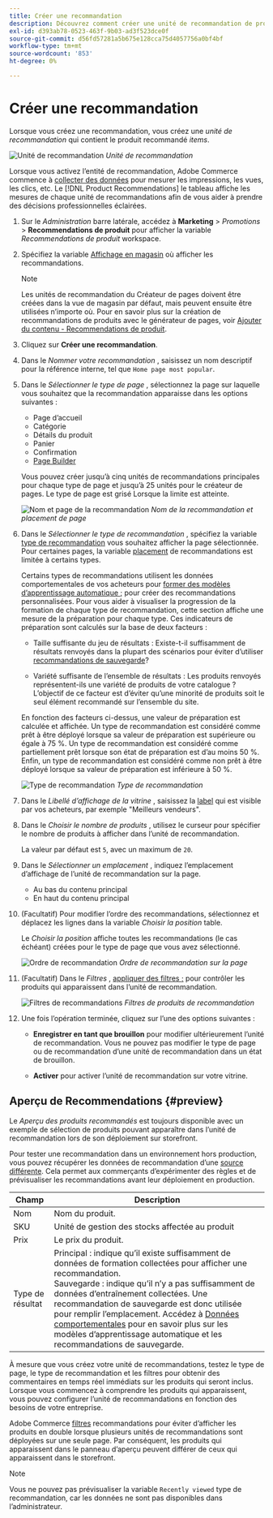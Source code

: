 ```yaml
---
title: Créer une recommandation
description: Découvrez comment créer une unité de recommandation de produit.
exl-id: d393ab78-0523-463f-9b03-ad3f523dce0f
source-git-commit: d56fd57281a5b675e128cca75d4057756a0bf4bf
workflow-type: tm+mt
source-wordcount: '853'
ht-degree: 0%

---
```


# Créer une recommandation

Lorsque vous créez une recommandation, vous créez une _unité de recommandation_ qui contient le produit recommandé _items_.

![Unité de recommandation](assets/unit.png)
_Unité de recommandation_

Lorsque vous activez l’entité de recommandation, Adobe Commerce commence à [collecter des données](workspace.md) pour mesurer les impressions, les vues, les clics, etc. Le [!DNL Product Recommendations] le tableau affiche les mesures de chaque unité de recommandations afin de vous aider à prendre des décisions professionnelles éclairées.

1. Sur le _Administration_ barre latérale, accédez à **Marketing** > _Promotions_ > **Recommendations de produit** pour afficher la variable _Recommendations de produit_ workspace.

1. Spécifiez la variable [Affichage en magasin](https://experienceleague.adobe.com/docs/commerce-admin/start/setup/websites-stores-views.html#scope-settings) où afficher les recommandations.

   >[!NOTE]
   >
   > Les unités de recommandation du Créateur de pages doivent être créées dans la vue de magasin par défaut, mais peuvent ensuite être utilisées n’importe où. Pour en savoir plus sur la création de recommandations de produits avec le générateur de pages, voir [Ajouter du contenu - Recommendations de produit](https://experienceleague.adobe.com/docs/commerce-admin/page-builder/add-content/recommendations.html).

1. Cliquez sur **Créer une recommandation**.

1. Dans le _Nommer votre recommandation_ , saisissez un nom descriptif pour la référence interne, tel que `Home page most popular`.

1. Dans le _Sélectionner le type de page_ , sélectionnez la page sur laquelle vous souhaitez que la recommandation apparaisse dans les options suivantes :

   - Page d’accueil
   - Catégorie
   - Détails du produit
   - Panier
   - Confirmation
   - [Page Builder](https://experienceleague.adobe.com/docs/commerce-admin/page-builder/add-content/recommendations.html)

   Vous pouvez créer jusqu’à cinq unités de recommandations principales pour chaque type de page et jusqu’à 25 unités pour le créateur de pages. Le type de page est grisé Lorsque la limite est atteinte.

   ![Nom et page de la recommandation](assets/create-recommendation.png)
   _Nom de la recommandation et placement de page_

1. Dans le _Sélectionner le type de recommandation_ , spécifiez la variable [type de recommandation](type.md) vous souhaitez afficher la page sélectionnée. Pour certaines pages, la variable [placement](placement.md) de recommandations est limitée à certains types.

   Certains types de recommandations utilisent les données comportementales de vos acheteurs pour [former des modèles d’apprentissage automatique ;](behavioral-data.md) pour créer des recommandations personnalisées. Pour vous aider à visualiser la progression de la formation de chaque type de recommandation, cette section affiche une mesure de la préparation pour chaque type. Ces indicateurs de préparation sont calculés sur la base de deux facteurs :

   - Taille suffisante du jeu de résultats : Existe-t-il suffisamment de résultats renvoyés dans la plupart des scénarios pour éviter d’utiliser [recommandations de sauvegarde](behavioral-data.md#backuprecs)?

   - Variété suffisante de l’ensemble de résultats : Les produits renvoyés représentent-ils une variété de produits de votre catalogue ? L’objectif de ce facteur est d’éviter qu’une minorité de produits soit le seul élément recommandé sur l’ensemble du site.

   En fonction des facteurs ci-dessus, une valeur de préparation est calculée et affichée. Un type de recommandation est considéré comme prêt à être déployé lorsque sa valeur de préparation est supérieure ou égale à 75 %. Un type de recommandation est considéré comme partiellement prêt lorsque son état de préparation est d’au moins 50 %. Enfin, un type de recommandation est considéré comme non prêt à être déployé lorsque sa valeur de préparation est inférieure à 50 %.

   ![Type de recommandation](assets/create-recommendation-select-type.png)
   _Type de recommandation_

1. Dans le _Libellé d’affichage de la vitrine_ , saisissez la [label](placement.md#recommendation-labels) qui est visible par vos acheteurs, par exemple &quot;Meilleurs vendeurs&quot;.

1. Dans le _Choisir le nombre de produits_ , utilisez le curseur pour spécifier le nombre de produits à afficher dans l’unité de recommandation.

   La valeur par défaut est `5`, avec un maximum de `20`.

1. Dans le _Sélectionner un emplacement_ , indiquez l’emplacement d’affichage de l’unité de recommandation sur la page.

   - Au bas du contenu principal
   - En haut du contenu principal

1. (Facultatif) Pour modifier l’ordre des recommandations, sélectionnez et déplacez les lignes dans la variable _Choisir la position_ table.

   Le _Choisir la position_ affiche toutes les recommandations (le cas échéant) créées pour le type de page que vous avez sélectionné.

   ![Ordre de recommandation](assets/create-recommendation-select-placement.png)
   _Ordre de recommandation sur la page_

1. (Facultatif) Dans le _Filtres_ , [appliquer des filtres ;](filters.md) pour contrôler les produits qui apparaissent dans l’unité de recommandation.

   ![Filtres de recommandations](assets/create-recommendation-filter-products.png)
   _Filtres de produits de recommandation_

1. Une fois l’opération terminée, cliquez sur l’une des options suivantes :

   - **Enregistrer en tant que brouillon** pour modifier ultérieurement l’unité de recommandation. Vous ne pouvez pas modifier le type de page ou de recommandation d’une unité de recommandation dans un état de brouillon.

   - **Activer** pour activer l’unité de recommandation sur votre vitrine.

## Aperçu de Recommendations {#preview}

Le _Aperçu des produits recommandés_ est toujours disponible avec un exemple de sélection de produits pouvant apparaître dans l’unité de recommandation lors de son déploiement sur storefront.

Pour tester une recommandation dans un environnement hors production, vous pouvez récupérer les données de recommandation d’une [source différente](settings.md). Cela permet aux commerçants d’expérimenter des règles et de prévisualiser les recommandations avant leur déploiement en production.

| Champ | Description |
|---|---|
| Nom | Nom du produit. |
| SKU | Unité de gestion des stocks affectée au produit |
| Prix | Le prix du produit. |
| Type de résultat | Principal : indique qu’il existe suffisamment de données de formation collectées pour afficher une recommandation.<br />Sauvegarde : indique qu’il n’y a pas suffisamment de données d’entraînement collectées. Une recommandation de sauvegarde est donc utilisée pour remplir l’emplacement. Accédez à [Données comportementales](behavioral-data.md) pour en savoir plus sur les modèles d’apprentissage automatique et les recommandations de sauvegarde. |

À mesure que vous créez votre unité de recommandations, testez le type de page, le type de recommandation et les filtres pour obtenir des commentaires en temps réel immédiats sur les produits qui seront inclus. Lorsque vous commencez à comprendre les produits qui apparaissent, vous pouvez configurer l’unité de recommandations en fonction des besoins de votre entreprise.

Adobe Commerce [filtres](filters.md) recommandations pour éviter d’afficher les produits en double lorsque plusieurs unités de recommandations sont déployées sur une seule page. Par conséquent, les produits qui apparaissent dans le panneau d’aperçu peuvent différer de ceux qui apparaissent dans le storefront.

>[!NOTE]
>
> Vous ne pouvez pas prévisualiser la variable `Recently viewed` type de recommandation, car les données ne sont pas disponibles dans l’administrateur.
